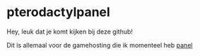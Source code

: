 # pterodactylpanel
Hey, leuk dat je komt kijken bij deze github!

Dit is allemaal voor de gamehosting die ik momenteel heb [panel](https://game.flatnode.net)
